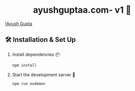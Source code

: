 
<h1 align="center">
  ayushguptaa.com- v1 👾
</h1>

[!Ayush Gupta ](https://github.com/Ayush6968/portfolio-v1/public/img/Home-page.png) 

## 🛠 Installation & Set Up

1. Install dependencies 📦

   ```sh
   npm install
   ```


2. Start the development server 🚀

   ```sh
   npm run nodemon
   ```


